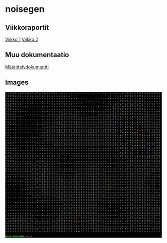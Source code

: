 # noisegen

## Viikkoraportit

[Viikko 1](https://github.com/Tubaias/noisegen/blob/master/documentation/weekreports/viikko1.md)
[Viikko 2](https://github.com/Tubaias/noisegen/blob/master/documentation/weekreports/viikko2.md)

## Muu dokumentaatio

[Määrittelydokumentti](https://github.com/Tubaias/noisegen/blob/master/documentation/Maarittelydokumentti.md)

## Images

![ASCII perlin noise](https://github.com/Tubaias/noisegen/blob/master/documentation/images/ASCII_perlin.png "ASCII Perlin noise")
